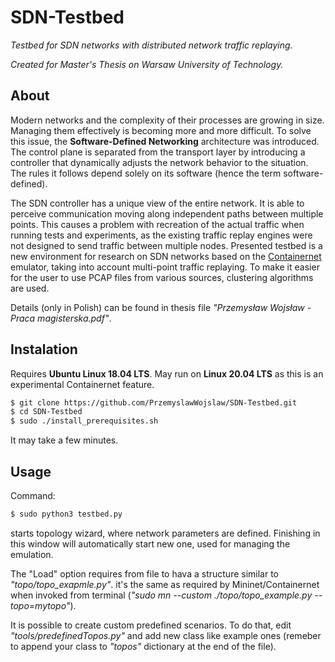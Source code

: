 # SDN-Testbed
*Testbed for SDN networks with distributed network traffic replaying.*

*Created for Master's Thesis on Warsaw University of Technology.*

## About
Modern networks and the complexity of their processes are growing in size. Managing them effectively is becoming more and more difficult. To solve this issue, the **Software-Defined Networking** architecture was introduced. The control plane is separated from the transport layer by introducing a controller that dynamically adjusts the network behavior to the situation. The rules it follows depend solely on its software (hence the term software-defined).

The SDN controller has a unique view of the entire network. It is able to perceive communication moving along independent paths between multiple points. This causes a problem with recreation of the actual traffic when running tests and experiments, as the existing traffic replay engines were not designed to send traffic between multiple nodes. Presented testbed is a new environment for research on SDN networks based on the [Containernet](https://github.com/containernet/containernet) emulator, taking into account multi-point traffic replaying. To make it easier for the user to use PCAP files from various sources, clustering algorithms are used.

Details (only in Polish) can be found in thesis file *"Przemysław Wojsław - Praca magisterska.pdf"*.

## Instalation

Requires **Ubuntu Linux 18.04 LTS**. May run on **Linux 20.04 LTS** as this is an experimental Containernet feature.

```bash
$ git clone https://github.com/PrzemyslawWojslaw/SDN-Testbed.git
$ cd SDN-Testbed
$ sudo ./install_prerequisites.sh
```
It may take a few minutes.

## Usage

Command:
```bash
$ sudo python3 testbed.py
```
starts topology wizard, where network parameters are defined. Finishing in this window will automatically start new one, used for managing the emulation.

The "Load" option requires from file to hava a structure similar to *"topo/topo_exapmle.py"*. it's the same as required by Mininet/Containernet when invoked from terminal (*"sudo mn --custom ./topo/topo_example.py --topo=mytopo"*).

It is possible to create custom predefined scenarios. To do that, edit *"tools/predefinedTopos.py"* and add new class like example ones (remeber to append your class to *"topos"* dictionary at the end of the file).
